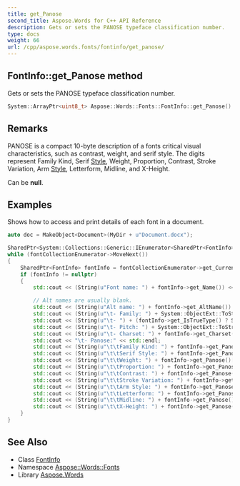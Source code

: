 ```yaml
---
title: get_Panose
second_title: Aspose.Words for C++ API Reference
description: Gets or sets the PANOSE typeface classification number.
type: docs
weight: 66
url: /cpp/aspose.words.fonts/fontinfo/get_panose/
---
```

## FontInfo::get_Panose method


Gets or sets the PANOSE typeface classification number.

```cpp
System::ArrayPtr<uint8_t> Aspose::Words::Fonts::FontInfo::get_Panose() const
```

## Remarks


PANOSE is a compact 10-byte description of a fonts critical visual characteristics, such as contrast, weight, and serif style. The digits represent Family Kind, Serif [Style](../../../aspose.words/style/), Weight, Proportion, Contrast, Stroke Variation, Arm [Style](../../../aspose.words/style/), Letterform, Midline, and X-Height.

Can be **null**.

## Examples



Shows how to access and print details of each font in a document. 
```cpp
auto doc = MakeObject<Document>(MyDir + u"Document.docx");

SharedPtr<System::Collections::Generic::IEnumerator<SharedPtr<FontInfo>>> fontCollectionEnumerator = doc->get_FontInfos()->GetEnumerator();
while (fontCollectionEnumerator->MoveNext())
{
    SharedPtr<FontInfo> fontInfo = fontCollectionEnumerator->get_Current();
    if (fontInfo != nullptr)
    {
        std::cout << (String(u"Font name: ") + fontInfo->get_Name()) << std::endl;

        // Alt names are usually blank.
        std::cout << (String(u"Alt name: ") + fontInfo->get_AltName()) << std::endl;
        std::cout << (String(u"\t- Family: ") + System::ObjectExt::ToString(fontInfo->get_Family())) << std::endl;
        std::cout << (String(u"\t- ") + (fontInfo->get_IsTrueType() ? String(u"Is TrueType") : String(u"Is not TrueType"))) << std::endl;
        std::cout << (String(u"\t- Pitch: ") + System::ObjectExt::ToString(fontInfo->get_Pitch())) << std::endl;
        std::cout << (String(u"\t- Charset: ") + fontInfo->get_Charset()) << std::endl;
        std::cout << "\t- Panose:" << std::endl;
        std::cout << (String(u"\t\tFamily Kind: ") + fontInfo->get_Panose()[0]) << std::endl;
        std::cout << (String(u"\t\tSerif Style: ") + fontInfo->get_Panose()[1]) << std::endl;
        std::cout << (String(u"\t\tWeight: ") + fontInfo->get_Panose()[2]) << std::endl;
        std::cout << (String(u"\t\tProportion: ") + fontInfo->get_Panose()[3]) << std::endl;
        std::cout << (String(u"\t\tContrast: ") + fontInfo->get_Panose()[4]) << std::endl;
        std::cout << (String(u"\t\tStroke Variation: ") + fontInfo->get_Panose()[5]) << std::endl;
        std::cout << (String(u"\t\tArm Style: ") + fontInfo->get_Panose()[6]) << std::endl;
        std::cout << (String(u"\t\tLetterform: ") + fontInfo->get_Panose()[7]) << std::endl;
        std::cout << (String(u"\t\tMidline: ") + fontInfo->get_Panose()[8]) << std::endl;
        std::cout << (String(u"\t\tX-Height: ") + fontInfo->get_Panose()[9]) << std::endl;
    }
}
```

## See Also

* Class [FontInfo](../)
* Namespace [Aspose::Words::Fonts](../../)
* Library [Aspose.Words](../../../)
